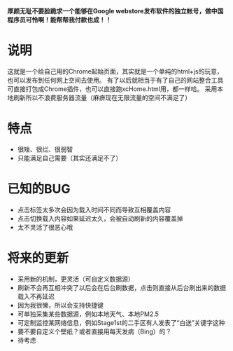 **厚颜无耻不要脸跪求一个能够在Google webstore发布软件的独立帐号，做中国程序员可怜啊！能帮帮我付款也成！！**

说明
==============================================
这就是一个给自己用的Chrome起始页面，其实就是一个单纯的html+js的玩意，也可以发布到任何网上空间去使用。
有了以后就相当于有了自己的网站整合工具
可直接打包成Chrome插件，也可以直接跑xcHome.html用，都一样哈。
采用本地刷新所以不浪费服务器流量（麻痹现在无限流量的空间不满足了）

特点
=============================================
- 很矬、很烂、很弱智
- 只能满足自己需要（其实还满足不了）

已知的BUG
=============================================
- 点击标签太多次会因为载入时间不同而导致互相覆盖内容
- 点击切换载入内容如果延迟太久，会被自动刷新的内容覆盖掉
- 太不灵活了很恶心哦


将来的更新
=============================================
- 采用新的机制，更灵活（可自定义数据源）
- 刷新不会再互相冲突了以后会在后台刷数据，点击则直接从后台刷出来的数据载入不再延迟
- 因为我很懒，所以会支持快捷键
- 可单独采集某些数据源，例如本地天气、本地PM2.5
- 可定制监控某网络信息，例如Stage1st的二手区有人发表了“白送”关键字这种
- 要不要自定义个壁纸？或者直接用每天发病（Bing）的？
- 待考虑